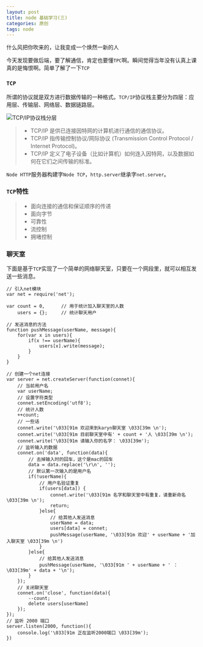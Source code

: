 ```yaml
---
layout: post
title: node 基础学习(三)
categories: 原创
tags: node
---
```


什么风把你吹来的，让我变成一个焕然一新的人

<!--more-->

今天发现要做后端，要了解通信，肯定也要懂`TPC`啊。瞬间觉得当年没有认真上课真的是悔恨啊。简单了解了一下`TCP`

### `TCP`

所谓的协议就是双方进行数据传输的一种格式。`TCP/IP`协议栈主要分为四层：应用层、传输层、网络层、数据链路层。

![TCP/IP协议栈分层](http://karynsong.github.io/static/img/tcp.png "TCP/IP协议栈分层")

> * TCP/IP 是供已连接因特网的计算机进行通信的通信协议。
> * TCP/IP 指传输控制协议/网际协议 (Transmission Control Protocol / Internet Protocol)。
> * TCP/IP 定义了电子设备（比如计算机）如何连入因特网，以及数据如何在它们之间传输的标准。

`Node HTTP`服务器构建字`Node TCP`，`http.server`继承字`net.server`。

### `TCP`特性

> * 面向连接的通信和保证顺序的传递
> * 面向字节
> * 可靠性
> * 流控制
> * 拥堵控制

### 聊天室

下面是基于`TCP`实现了一个简单的网络聊天室，只要在一个网段里，就可以相互发送一些消息。

    // 引入net模块
    var net = require('net');

    var count = 0,      // 用于统计加入聊天室的人数
        users = {};     // 统计聊天用户

    // 发送消息的方法
    function pushMessage(userName, message){
        for(var x in users){
            if(x !== userName){
                users[x].write(message);
            }
        }
    }

    // 创建一个net连接
    var server = net.createServer(function(connet){
        // 当前用户名
        var userName;
        // 设置字符类型
        connet.setEncoding('utf8');
        // 统计人数
        ++count;
        // 一些话
        connet.write('\033[91m 欢迎来到karyn聊天室 \033[39m \n');
        connet.write('\033[91m 目前聊天室中有' + count + '人 \033[39m \n');
        connet.write('\033[91m 请输入你的名字： \033[39m');
        // 监听输入的数据
        connet.on('data', function(data){
            // 去掉输入时的回车，这个是mac的回车
            data = data.replace('\r\n', '');
            // 默认第一次输入的是用户名
            if(!userName){
                // 用户名验证重复
                if(users[data]) {
                    connet.write('\033[91m 名字和聊天室中有重复，请重新命名 \033[39m \n');
                    return;
                }else{
                    // 给其他人发送消息
                    userName = data;
                    users[data] = connet;
                    pushMessage(userName, '\033[91m 欢迎' + userName + '加入聊天室 \033[39m \n')
                }
            }else{
                // 给其他人发送消息
                pushMessage(userName, '\033[91m ' + userName + ' ： \033[39m' + data + '\n');
            }
        });
        // 关闭聊天室
        connet.on('close', function(data){
            --count;
            delete users[userName]
        });
    });
    // 监听 2000 端口
    server.listen(2000, function(){
        console.log('\033[91m 正在监听2000端口 \033[39m');
    })
